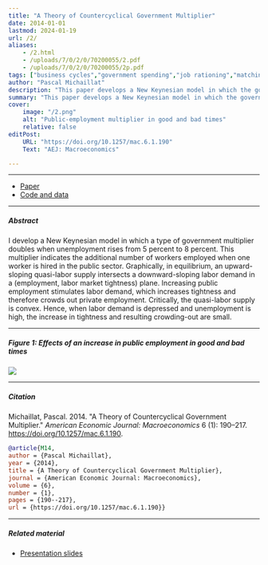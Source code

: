```yaml
---
title: "A Theory of Countercyclical Government Multiplier" 
date: 2014-01-01
lastmod: 2024-01-19
url: /2/
aliases: 
    - /2.html
    - /uploads/7/0/2/0/70200055/2.pdf
    - /uploads/7/0/2/0/70200055/2p.pdf
tags: ["business cycles","government spending","job rationing","matching function","multiplier","New Keynesian model","stabilization policy","state dependence","unemployment","wage rigidity"]
author: "Pascal Michaillat"
description: "This paper develops a New Keynesian model in which the government multiplier doubles when unemployment rises from 5% to 8%. Published in AEJ Macro, 2014." 
summary: "This paper develops a New Keynesian model in which the government multiplier doubles when the unemployment rate rises from 5% to 8%. The multiplier is so countercyclical because in bad times, on the labor market, job rationing dwarfs matching frictions." 
cover:
    image: "/2.png"
    alt: "Public-employment multiplier in good and bad times"
    relative: false
editPost:
    URL: "https://doi.org/10.1257/mac.6.1.190"
    Text: "AEJ: Macroeconomics"

---
```


---

+ [Paper](/2.pdf)
+ [Code and data](https://github.com/pmichaillat/countercyclical-multiplier)

---

##### Abstract

I develop a New Keynesian model in which a type of government multiplier doubles when unemployment rises from 5 percent to 8 percent. This multiplier indicates the additional number of workers employed when one worker is hired in the public sector. Graphically, in equilibrium, an upward-sloping quasi-labor supply intersects a downward-sloping labor demand in a (employment, labor market tightness) plane. Increasing public employment stimulates labor demand, which increases tightness and therefore crowds out private employment. Critically, the quasi-labor supply is convex. Hence, when labor demand is depressed and unemployment is high, the increase in tightness and resulting crowding-out are small.

---

##### Figure 1:  Effects of an increase in public employment in good and bad times

![](/2f.png)

---

##### Citation

Michaillat, Pascal. 2014. "A Theory of  Countercyclical Government Multiplier." *American Economic Journal: Macroeconomics* 6 (1): 190–217. https://doi.org/10.1257/mac.6.1.190.

```BibTeX
@article{M14,
author = {Pascal Michaillat},
year = {2014},
title = {A Theory of Countercyclical Government Multiplier},
journal = {American Economic Journal: Macroeconomics},
volume = {6},
number = {1},
pages = {190--217},
url = {https://doi.org/10.1257/mac.6.1.190}}
```

---

##### Related material

+ [Presentation slides](/2p.pdf)
